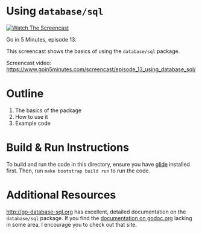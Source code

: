 # Using `database/sql`

[![Watch The Screencast](https://www.goin5minutes.com/img/watch-screencast.svg)](https://www.goin5minutes.com/screencast/episode_13_using_database_sql/)

Go in 5 Minutes, episode 13.

This screencast shows the basics of using the `database/sql` package.

Screencast video:
https://www.goin5minutes.com/screencast/episode_13_using_database_sql/

# Outline

1. The basics of the package
2. How to use it
3. Example code

# Build & Run Instructions

To build and run the code in this directory, ensure you have [glide](https://github.com/Masterminds/glide) installed first. Then, run `make bootstrap build run` to run the code.

# Additional Resources

http://go-database-sql.org has excellent, detailed documentation on the `database/sql` package. If you find the [documentation on godoc.org](https://godoc.org/database/sql) lacking in some area, I encourage you to check out that site.
